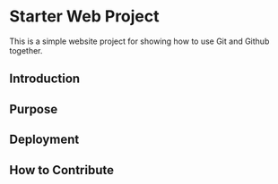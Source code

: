 # Starter Web Project

This is a simple website project for 
showing how to use Git and Github together.

## Introduction

## Purpose

## Deployment

## How to Contribute
